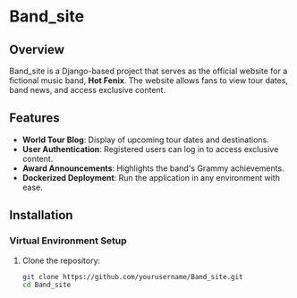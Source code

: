 # Band_site

## Overview
Band_site is a Django-based project that serves as the official website for a fictional music band, **Hot Fenix**. The website allows fans to view tour dates, band news, and access exclusive content.

## Features
- **World Tour Blog**: Display of upcoming tour dates and destinations.
- **User Authentication**: Registered users can log in to access exclusive content.
- **Award Announcements**: Highlights the band's Grammy achievements.
- **Dockerized Deployment**: Run the application in any environment with ease.

## Installation

### Virtual Environment Setup
1. Clone the repository:
   ```bash
   git clone https://github.com/yourusername/Band_site.git
   cd Band_site

